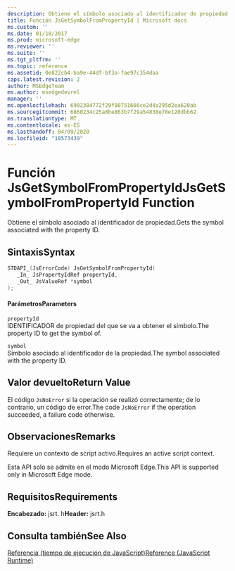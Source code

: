 ```yaml
---
description: Obtiene el símbolo asociado al identificador de propiedad.
title: Función JsGetSymbolFromPropertyId | Microsoft docs
ms.custom: ''
ms.date: 01/18/2017
ms.prod: microsoft-edge
ms.reviewer: ''
ms.suite: ''
ms.tgt_pltfrm: ''
ms.topic: reference
ms.assetid: 0e822cb4-ba9e-44df-bf3a-fae97c354daa
caps.latest.revision: 2
author: MSEdgeTeam
ms.author: msedgedevrel
manager: ''
ms.openlocfilehash: 6902384772f29f80751660ce2d4a295d2ea620ab
ms.sourcegitcommit: 6860234c25a8be863b7f29a54838e78e120dbb62
ms.translationtype: MT
ms.contentlocale: es-ES
ms.lasthandoff: 04/09/2020
ms.locfileid: "10573439"
---
```

# <span data-ttu-id="859bc-103">Función JsGetSymbolFromPropertyId</span><span class="sxs-lookup"><span data-stu-id="859bc-103">JsGetSymbolFromPropertyId Function</span></span>
<span data-ttu-id="859bc-104">Obtiene el símbolo asociado al identificador de propiedad.</span><span class="sxs-lookup"><span data-stu-id="859bc-104">Gets the symbol associated with the property ID.</span></span>  
  
## <span data-ttu-id="859bc-105">Sintaxis</span><span class="sxs-lookup"><span data-stu-id="859bc-105">Syntax</span></span>  
  
```cpp  
STDAPI_(JsErrorCode) JsGetSymbolFromPropertyId(  
   _In_ JsPropertyIdRef propertyId,  
   _Out_ JsValueRef *symbol  
);  
```  
  
#### <span data-ttu-id="859bc-106">Parámetros</span><span class="sxs-lookup"><span data-stu-id="859bc-106">Parameters</span></span>  
 `propertyId`  
 <span data-ttu-id="859bc-107">IDENTIFICADOR de propiedad del que se va a obtener el símbolo.</span><span class="sxs-lookup"><span data-stu-id="859bc-107">The property ID to get the symbol of.</span></span>  
  
 `symbol`  
 <span data-ttu-id="859bc-108">Símbolo asociado al identificador de la propiedad.</span><span class="sxs-lookup"><span data-stu-id="859bc-108">The symbol associated with the property ID.</span></span>  
  
## <span data-ttu-id="859bc-109">Valor devuelto</span><span class="sxs-lookup"><span data-stu-id="859bc-109">Return Value</span></span>  
 <span data-ttu-id="859bc-110">El código `JsNoError` si la operación se realizó correctamente; de lo contrario, un código de error.</span><span class="sxs-lookup"><span data-stu-id="859bc-110">The code `JsNoError` if the operation succeeded, a failure code otherwise.</span></span>  
  
## <span data-ttu-id="859bc-111">Observaciones</span><span class="sxs-lookup"><span data-stu-id="859bc-111">Remarks</span></span>  
 <span data-ttu-id="859bc-112">Requiere un contexto de script activo.</span><span class="sxs-lookup"><span data-stu-id="859bc-112">Requires an active script context.</span></span>  
  
 <span data-ttu-id="859bc-113">Esta API solo se admite en el modo Microsoft Edge.</span><span class="sxs-lookup"><span data-stu-id="859bc-113">This API is supported only in Microsoft Edge mode.</span></span>  
  
## <span data-ttu-id="859bc-114">Requisitos</span><span class="sxs-lookup"><span data-stu-id="859bc-114">Requirements</span></span>  
 <span data-ttu-id="859bc-115">**Encabezado:** jsrt. h</span><span class="sxs-lookup"><span data-stu-id="859bc-115">**Header:** jsrt.h</span></span>  
  
## <span data-ttu-id="859bc-116">Consulta también</span><span class="sxs-lookup"><span data-stu-id="859bc-116">See Also</span></span>  
 [<span data-ttu-id="859bc-117">Referencia (tiempo de ejecución de JavaScript)</span><span class="sxs-lookup"><span data-stu-id="859bc-117">Reference (JavaScript Runtime)</span></span>](../chakra-hosting/reference-javascript-runtime.md)